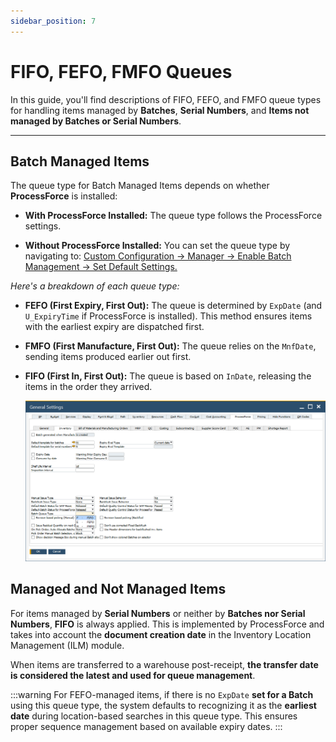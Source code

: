```yaml
---
sidebar_position: 7
---
```


# FIFO, FEFO, FMFO Queues

In this guide, you'll find descriptions of FIFO, FEFO, and FMFO queue types for handling items managed by **Batches**, **Serial Numbers**, and **Items not managed by Batches or Serial Numbers**.

---

## Batch Managed Items

The queue type for Batch Managed Items depends on whether **ProcessForce** is installed:

- **With ProcessForce Installed:** The queue type follows the ProcessForce settings.

- **Without ProcessForce Installed:** You can set the queue type by navigating to: [Custom Configuration → Manager → Enable Batch Management → Set Default Settings.](../administrator-guide/custom-configuration/custom-configuration-functions/manager/batch-management-manager.md)

*Here's a breakdown of each queue type:*

- **FEFO (First Expiry, First Out):** The queue is determined by `ExpDate` (and `U_ExpiryTime` if ProcessForce is installed). This method ensures items with the earliest expiry are dispatched first.

- **FMFO (First Manufacture, First Out):** The queue relies on the `MnfDate`, sending items produced earlier out first.

- **FIFO (First In, First Out):** The queue is based on `InDate`, releasing the items in the order they arrived.

  ![FIFO FMFO FIFO Queues](./media/fifi-fefo-fmfo.png)

## Managed and Not Managed Items

For items managed by **Serial Numbers** or neither by **Batches nor Serial Numbers**, **FIFO** is always applied. This is implemented by ProcessForce and takes into account the **document creation date** in the Inventory Location Management (ILM) module.

When items are transferred to a warehouse post-receipt, **the transfer date is considered the latest and used for queue management**.

:::warning
For FEFO-managed items, if there is no `ExpDate` **set for a Batch** using this queue type, the system defaults to recognizing it as the **earliest date** during location-based searches in this queue type. This ensures proper sequence management based on available expiry dates.
:::
